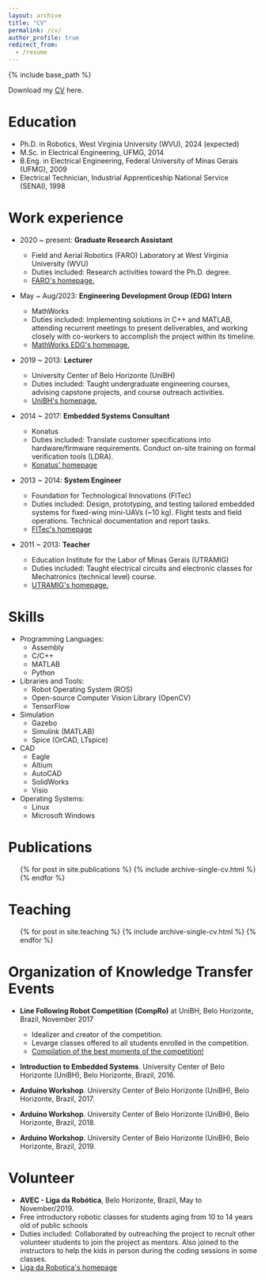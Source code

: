 ```yaml
---
layout: archive
title: "CV"
permalink: /cv/
author_profile: true
redirect_from:
  - /resume
---
```


{% include base_path %}

Download my [CV](http://rlima-rogerio.github.io/files/CV[Rogerio-Lima].pdf) here.

Education
======
* Ph.D. in Robotics, West Virginia University (WVU), 2024 (expected)
* M.Sc. in Electrical Engineering, UFMG, 2014
* B.Eng. in Electrical Engineering, Federal University of Minas Gerais (UFMG), 2009
* Electrical Technician, Industrial Apprenticeship National Service (SENAI), 1998

Work experience
======
* 2020 ~ present: **Graduate Research Assistant**
  * Field and Aerial Robotics (FARO) Laboratory at West Virginia University (WVU)
  * Duties included: Research activities toward the Ph.D. degree.
  * [FARO's homepage.](https://farolab.wvu.edu "FARO's Homepage")

* May ~ Aug/2023: **Engineering Development Group (EDG) Intern**
  * MathWorks
  * Duties included: Implementing solutions in C++ and MATLAB, attending recurrent meetings to present deliverables, and working closely with co-workers to accomplish the project within its timeline.
  * [MathWorks EDG's homepage.](https://www.mathworks.com/company/jobs/students/edg.html "MathWorks EDG's Homepage")
    
* 2019 ~ 2013: **Lecturer**
  * University Center of Belo Horizonte (UniBH)
  * Duties included: Taught undergraduate engineering courses, advising capstone projects, and course outreach activities.
  * [UniBH's homepage.](https://www.unibh.br "UniBH's Homepage")

* 2014 ~ 2017: **Embedded Systems Consultant**
  * Konatus
  * Duties included: Translate customer specifications into hardware/firmware requirements. Conduct on-site training on formal verification tools (LDRA).
  * [Konatus' homepage](https://www.konatus.com.br/en "Konatus' Homepage")

* 2013 ~ 2014: **System Engineer**
  * Foundation for Technological Innovations (FITec)
  * Duties included: Design, prototyping, and testing tailored embedded systems for fixed-wing mini-UAVs (~10 kg). Flight tests and field operations. Technical documentation and report tasks.
  * [FITec's homepage](https://www.fitec.org.br "FITec's Homepage")

* 2011 ~ 2013: **Teacher**
  * Education Institute for the Labor of Minas Gerais (UTRAMIG)
  * Duties included: Taught electrical circuits and electronic classes for Mechatronics (technical level) course.
  * [UTRAMIG's homepage.](https://utramig.mg.gov.br "UTRAMIG's Homepage")





Skills
======
* Programming Languages: 
  * Assembly
  * C/C++
  * MATLAB 
  * Python 
* Libraries and Tools:
  * Robot Operating System (ROS)
  * Open-source Computer Vision Library (OpenCV)
  * TensorFlow
* Simulation
  * Gazebo
  * Simulink (MATLAB)
  * Spice (OrCAD, LTspice)
* CAD
  * Eagle
  * Altium
  * AutoCAD
  * SolidWorks
  * Visio
* Operating Systems:
  * Linux
  * Microsoft Windows

Publications
======
  <ul>{% for post in site.publications %}
    {% include archive-single-cv.html %}
  {% endfor %}</ul>
  
<!-- Talks
======
  <ul>{% for post in site.talks %}
    {% include archive-single-talk-cv.html %}
  {% endfor %}</ul> -->
  
Teaching
======
  <ul>{% for post in site.teaching %}
    {% include archive-single-cv.html %}
  {% endfor %}</ul>

Organization of Knowledge Transfer Events
======
* **Line Following Robot Competition (CompRo)** at UniBH, Belo Horizonte, Brazil, November 2017
  * Idealizer and creator of the competition.
  * Levarge classes offered to all students enrolled in the competition.
  * [Compilation of the best moments of the competition!](https://youtu.be/7ijQw3XkiO8 "CompRo Video Compilation")

* **Introduction to Embedded Systems**. University Center of Belo Horizonte (UniBH), Belo Horizonte, Brazil, 2016.
* **Arduino Workshop**. University Center of Belo Horizonte (UniBH), Belo Horizonte, Brazil, 2017.
* **Arduino Workshop**. University Center of Belo Horizonte (UniBH), Belo Horizonte, Brazil, 2018.
* **Arduino Workshop**. University Center of Belo Horizonte (UniBH), Belo Horizonte, Brazil, 2019.

Volunteer
======
* **AVEC - Liga da Robótica**, Belo Horizonte, Brazil, May to November/2019.
* Free introductory robotic classes for students aging from 10 to 14 years old of public schools
* Duties included: Collaborated by outreaching the project to recruit other volunteer students to join the project as mentors. Also joined to the instructors to help the kids in person during the coding sessions in some classes. 
* [Liga da Robotica's homepage](https://avecmg.org.br/portfolio-items/liga-da-robotica "Liga da Robotica's Homepage")
